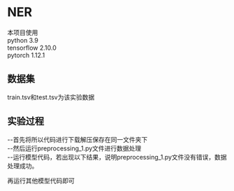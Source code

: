 # NER
本项目使用<br>
python 3.9<br>
tensorflow 2.10.0<br>
pytorch 1.12.1<br>
## 数据集
train.tsv和test.tsv为该实验数据
## 实验过程
--首先将所以代码进行下载解压保存在同一文件夹下<br>
--然后运行preprocessing_1.py文件进行数据处理<br>
--运行模型代码，若出现以下结果，说明preprocessing_1.py文件没有错误，数据处理成功。


再运行其他模型代码即可

